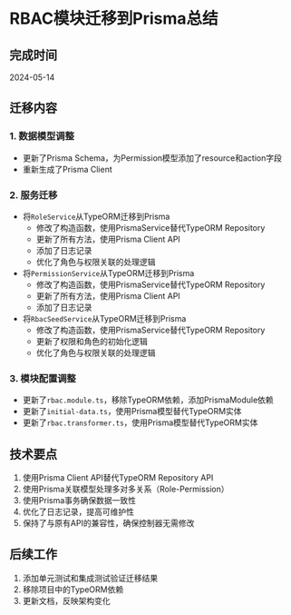 # RBAC模块迁移到Prisma总结

## 完成时间
2024-05-14

## 迁移内容

### 1. 数据模型调整
- 更新了Prisma Schema，为Permission模型添加了resource和action字段
- 重新生成了Prisma Client

### 2. 服务迁移
- 将`RoleService`从TypeORM迁移到Prisma
  - 修改了构造函数，使用PrismaService替代TypeORM Repository
  - 更新了所有方法，使用Prisma Client API
  - 添加了日志记录
  - 优化了角色与权限关联的处理逻辑
- 将`PermissionService`从TypeORM迁移到Prisma
  - 修改了构造函数，使用PrismaService替代TypeORM Repository
  - 更新了所有方法，使用Prisma Client API
  - 添加了日志记录
- 将`RbacSeedService`从TypeORM迁移到Prisma
  - 修改了构造函数，使用PrismaService替代TypeORM Repository
  - 更新了权限和角色的初始化逻辑
  - 优化了角色与权限关联的处理逻辑

### 3. 模块配置调整
- 更新了`rbac.module.ts`，移除TypeORM依赖，添加PrismaModule依赖
- 更新了`initial-data.ts`，使用Prisma模型替代TypeORM实体
- 更新了`rbac.transformer.ts`，使用Prisma模型替代TypeORM实体

## 技术要点
1. 使用Prisma Client API替代TypeORM Repository API
2. 使用Prisma关联模型处理多对多关系（Role-Permission）
3. 使用Prisma事务确保数据一致性
4. 优化了日志记录，提高可维护性
5. 保持了与原有API的兼容性，确保控制器无需修改

## 后续工作
1. 添加单元测试和集成测试验证迁移结果
2. 移除项目中的TypeORM依赖
3. 更新文档，反映架构变化
